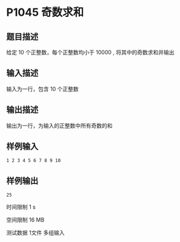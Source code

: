 # P1045 奇数求和

## 题目描述
给定 10 个正整数，每个正整数均小于 10000 , 将其中的奇数求和并输出

## 输入描述
输入为一行，包含 10 个正整数

## 输出描述
输出为一行，为输入的正整数中所有奇数的和

## 样例输入

```
1 2 3 4 5 6 7 8 9 10
```

## 样例输出

```
25
```

时间限制  1 s

空间限制  16 MB

测试数据  1文件 多组输入
